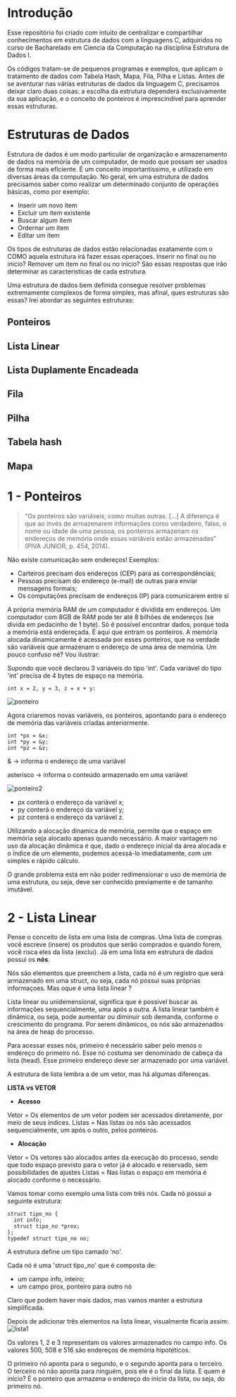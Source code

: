 # Introdução
 Esse repositório foi criado com intuito de centralizar e compartilhar conhecimentos em estrutura de dados com a linguagens C, adquiridos no curso de Bacharelado em Ciencia da Computação na disciplina Estrutura de Dados I.
 
 Os códigos tratam-se de pequenos programas e exemplos, que aplicam o tratamento de dados com Tabela Hash, Mapa, Fila, Pilha e Listas. Antes de se aventurar nas várias estruturas de dados da linguagem C, precisamos deixar claro duas coisas: a escolha da estrutura dependerá exclusivamente da sua aplicação, e o conceito de ponteiros é imprescindível para aprender essas estruturas.
 
# Estruturas de Dados 

Estrutura de dados é um modo particular de organização e armazenamento de dados na memória de um computador, de modo que possam ser usados de forma mais eficiente. É um conceito importantissimo, e utilizado em diversas áreas da computação. No geral, em uma estrutura de dados precisamos saber como realizar um determinado conjunto de operações básicas, como por exemplo:
- Inserir um novo item
- Excluir um item existente
- Buscar algum item 
- Ordernar um item
- Editar um item

Os tipos de estruturas de dados estão relacionadas exatamente com o COMO aquela estrutura irá fazer essas operaçoes. Inserir no final ou no inicio? Remover um item no final ou no inicio? São essas respostas que irão determinar as caracteristicas de cada estrutura.

Uma estrutura de dados bem definida consegue resolver problemas extremamente complexos de forma simples, mas afinal, ques estruturas são essas? 
Irei abordar as seguintes estruturas:

## Ponteiros
## Lista Linear
## Lista Duplamente Encadeada 
## Fila
## Pilha
## Tabela hash 
## Mapa
 
   
# 1 - Ponteiros
 >“Os ponteiros são variáveis, como muitas outras. [...] A
diferença é que ao invés de armazenarem informações
como verdadeiro, falso, o nome ou idade de uma pessoa,
os ponteiros armazenam os endereços de memória onde
essas variáveis estão armazenadas” (PIVA JUNIOR, p. 454, 2014).

Não existe comunicação sem endereços!
Exemplos:
- Carteiros precisam dos endereços (CEP) para as
correspondências;
- Pessoas precisam do endereço (e-mail) de outras para enviar
mensagens formais;
- Os computações precisam de endereços (IP) para
comunicarem entre si

A própria memória RAM de um computador é dividida em endereços. Um computador com 8GB de RAM pode ter até 8 bilhões de endereços (se divida em pedacinho de 1 byte).
Só é possível encontrar dados, porque toda a memória está endereçada.
É aqui que entram os ponteiros. A memória alocada dinamicamente é acessada por esses ponteiros, que na verdade
são variáveis que armazenam o endereço de uma área de memória.
Um pouco confuso né? Vou ilustrar:

Supondo que você declarou 3 variáveis do tipo 'int'. Cada variável do tipo 'int' precisa de 4 bytes de espaço na memória.

```int x = 2, y = 3, z = x + y:```


![ponteiro](https://user-images.githubusercontent.com/72525405/95510104-c9762780-098b-11eb-87ef-aa0284e89110.PNG)

Agora criaremos novas variáveis, os ponteiros, apontando para o endereço de memória das variáveis criadas anteriormente.

```
int *px = &x;
int *py = &y;
int *pz = &z;
 ```
& -> informa o endereço de uma variável

asterisco -> informa o conteúdo armazenado em uma variável

![ponteiro2](https://user-images.githubusercontent.com/72525405/95511538-fdeae300-098d-11eb-9364-2fefe6f5592c.PNG)

- px conterá o endereço da variável x;
- py conterá o endereço da variável y;
- pz conterá o endereço da variável z.

Utilizando a alocação dinamica de memória, permite que o espaço em memória seja alocado apenas quando necessário. 
A maior vantagem no uso da alocação dinâmica é que, dado o endereço inicial da área alocada e o índice de um elemento, podemos acessá-lo imediatamente, com um simples e rápido cálculo. 

O grande problema está em não poder redimensionar o uso de memória de uma estrutura, ou seja, deve ser conhecido previamente e de tamanho imutável.
 
# 2 - Lista Linear

Pense o conceito de lista em uma lista de compras. Uma lista de compras você escreve (insere) os produtos que serão comprados e quando forem, você risca eles da lista (exclui).
Já em uma lista em estrutura de dados possui os **nós**.

Nós são elementos que preenchem a lista, cada nó é um registro que será armazenado em uma struct, ou seja, cada nó possui suas próprias informaçoes.
Mas oque é uma lista linear ? 

Lista linear ou unidemensional, significa que é possivel buscar as informações sequencialmente, uma após a outra.
A lista linear também é dinâmica, ou seja, pode aumentar ou diminuir sob demanda, conforme o crescimento do programa.
Por serem dinâmicos, os nós são armazenados na área de heap do processo.

Para acessar esses nós, primeiro é necessário saber pelo menos o endereço do primeiro nó. Esse nó costuma ser denominado de cabeça da lista (head).
Esse primeiro endereço deve ser armazenado por uma variável.

A estrutura de lista lembra a de um vetor, mas há algumas diferenças.

**LISTA vs VETOR**

- **Acesso**

Vetor = Os elementos de um vetor podem ser acessados diretamente,
por meio de seus índices.
Listas = Nas listas os nós são acessados sequencialmente, um
após o outro, pelos ponteiros.

- **Alocação**

Vetor = Os vetores são alocados antes da execução do processo,
sendo que todo espaço previsto para o vetor já é alocado e
reservado, sem possibilidades de ajustes
Listas = Nas listas o espaço em memória é alocado conforme o
necessário.

Vamos tomar como exemplo uma lista com três nós. Cada nó possui a seguinte estrutura:

```
struct tipo_no {
  int info;
  struct tipo_no *prox;
};
typedef struct tipo_no no;
```

A estrutura define um tipo camado 'no'.

Cada nó é uma 'struct tipo_no' que é composta de:
- um campo info, inteiro;
- um campo prox, ponteiro para outro nó

Claro que podem haver mais dados, mas vamos manter a estrutura simplificada.

Depois de adicionar três elementos na lista linear, visualmente ficaria assim:
![lista1](https://user-images.githubusercontent.com/72525405/95789868-b4afd180-0cb4-11eb-8f9a-786992578735.PNG)

Os valores 1, 2 e 3 representam os valores armazenados no campo info.
Os valores 500, 508 e 516 são endereços de memória hipotéticos.

O primeiro nó aponta para o segundo, e o segundo aponta para o terceiro.
O terceiro nó não aponta para ninguém, pois ele é o final da lista.
E quem é início? É o ponteiro que armazena o endereço do início da lista, ou seja, do primeiro nó.

